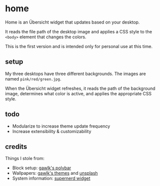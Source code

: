 # home

Home is an Übersicht widget that updates based on your desktop.

It reads the file path of the desktop image and applies a CSS style to the `<body>` element that changes the colors.

This is the first version and is intended only for personal use at this time.

## setup

My three desktops have three different backgrounds. The images are named `pink/red/green.jpg`.

When the Übersicht widget refreshes, it reads the path of the background image, determines what color is active, and applies the appropriate CSS style.

## todo

- Modularize to increase theme update frequency
- Increase extensibility & customizability

## credits

Things I stole from:

- Block setup: [gawlk's polybar](https://github.com/gawlk/dots)
- Wallpapers: [gawlk's themes](https://github.com/gawlk/thms) and [unsplash](https://unsplash.com)
- System information: [supernerd widget](https://github.com/blahsd/supernerd.widget)
